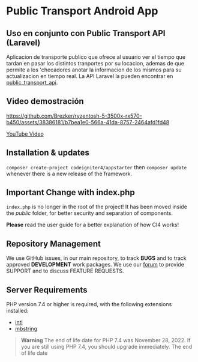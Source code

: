 # Public Transport Android App

## Uso en conjunto con Public Transport API (Laravel)

Aplicacion de transporte publico que ofrece al usuario ver el tiempo que tardan en pasar los distintos tranportes por su locacion, ademas de que permite a los 'checadores anotar la informacion de los mismos para su actualizacion en tiempo real.
La API Laravel la pueden encontrar en [public_transport_api](https://github.com/Brezker/public_transport_api).

## Video demostración
https://github.com/Brezker/ryzentosh-5-3500x-rx570-b450/assets/38386181/b7bea1e0-566a-41da-8757-2464afd1fd48

[YouTube Video](https://www.youtube.com/watch?v=X4VouSl4a74&t=26s)

## Installation & updates

`composer create-project codeigniter4/appstarter` then `composer update` whenever
there is a new release of the framework.

## Important Change with index.php

`index.php` is no longer in the root of the project! It has been moved inside the *public* folder,
for better security and separation of components.

**Please** read the user guide for a better explanation of how CI4 works!

## Repository Management

We use GitHub issues, in our main repository, to track **BUGS** and to track approved **DEVELOPMENT** work packages.
We use our [forum](http://forum.codeigniter.com) to provide SUPPORT and to discuss
FEATURE REQUESTS.

## Server Requirements

PHP version 7.4 or higher is required, with the following extensions installed:

- [intl](http://php.net/manual/en/intl.requirements.php)
- [mbstring](http://php.net/manual/en/mbstring.installation.php)

> **Warning**
> The end of life date for PHP 7.4 was November 28, 2022. If you are
> still using PHP 7.4, you should upgrade immediately. The end of life date

